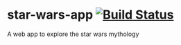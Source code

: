 # star-wars-app [![Build Status](https://travis-ci.org/chuck-huey/star-wars-app.svg?branch=master)](https://travis-ci.org/chuck-huey/star-wars-app)

A web app to explore the star wars mythology
